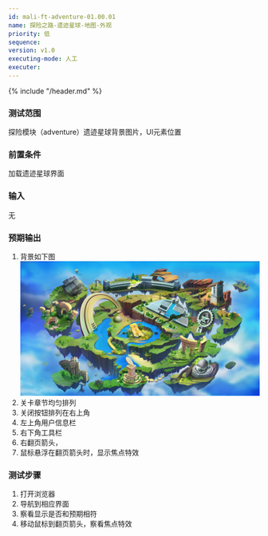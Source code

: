 ```yaml
---
id: mali-ft-adventure-01.00.01
name: 探险之路-遗迹星球-地图-外观
priority: 低
sequence: 
version: v1.0
executing-mode: 人工
executer: 
---
```


{% include "/header.md" %}

### 测试范围
  探险模块（adventure）遗迹星球背景图片，UI元素位置

### 前置条件
   加载遗迹星球界面

### 输入
  无

### 预期输出
1. 背景如下图
![](chapterMap1.png)
2. 关卡章节均匀排列
3. 关闭按钮排列在右上角
4. 左上角用户信息栏
5. 右下角工具栏
6. 右翻页箭头，
7. 鼠标悬浮在翻页箭头时，显示焦点特效

### 测试步骤
  1. 打开浏览器
  2. 导航到相应界面
  3. 察看显示是否和预期相符
  4. 移动鼠标到翻页箭头，察看焦点特效


